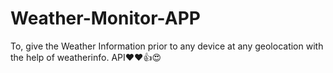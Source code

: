 # Weather-Monitor-APP
To, give the Weather Information prior to any device at any geolocation with the help of weatherinfo. API❤❤👍😍
